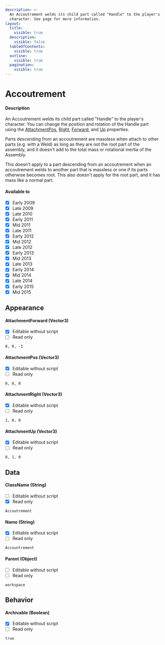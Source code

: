 ```yaml
---
description: >-
  An Accoutrement welds its child part called "Handle" to the player's
  character. See page for more information.
layout:
  title:
    visible: true
  description:
    visible: false
  tableOfContents:
    visible: true
  outline:
    visible: true
  pagination:
    visible: true
---
```


# Accoutrement

#### Description

An Accoutrement welds its child part called "Handle" to the player's character. You can change the position and rotation of the Handle part using the [AttachmentPos](accoutrement.md#attachmentpos-vector3), [Right](accoutrement.md#attachmentright-vector3), [Forward](accoutrement.md#attachmentforward-vector3), and [Up](accoutrement.md#attachmentup-vector3) properties.

Parts descending from an accoutrement are massless when attach to other parts (e.g. with a Weld) as long as they are not the root part of the assembly, and it doesn't add to the total mass or rotational inertia of the Assembly.

This doesn't apply to a part descending from an accoutrement when an accoutrement welds to another part that is massless or one if its parts otherwise becomes root. This also doesn't apply for the root part, and it has mass like a normal part.

#### Available to

* [x] Early 2009
* [x] Late 2009
* [x] Late 2010
* [x] Early 2011
* [x] Mid 2011
* [x] Late 2011
* [x] Early 2012
* [x] Mid 2012
* [x] Late 2012
* [x] Early 2013
* [x] Mid 2013
* [x] Late 2013
* [x] Early 2014
* [x] Mid 2014
* [x] Late 2014
* [x] Early 2015
* [x] Mid 2015

## Appearance

#### AttachmentForward (Vector3)

* [x] Editable without script
* [ ] Read only

```
0, 0, -1
```

#### AttachmentPos (Vector3)

* [x] Editable without script
* [ ] Read only

```
0, 0, 0
```

#### AttachmentRight (Vector3)

* [x] Editable without script
* [ ] Read only

```
1, 0, 0
```

#### AttachmentUp (Vector3)

* [x] Editable without script
* [ ] Read only

```
0, 1, 0
```

## Data

#### ClassName (String)

* [ ] Editable without script
* [x] Read only

```
Accoutrement
```

#### Name (String)

* [x] Editable without script
* [ ] Read only

```
Accountrement
```

#### Parent (Object)

* [ ] Editable without script
* [ ] Read only

```
workspace
```

## Behavior

#### Archivable (Boolean)

* [x] Editable without script
* [ ] Read only

```
true
```
